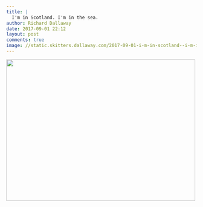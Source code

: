 ```yaml
---
title: |
  I'm in Scotland. I'm in the sea.
author: Richard Dallaway
date: 2017-09-01 22:12
layout: post
comments: true
image: //static.skitters.dallaway.com/2017-09-01-i-m-in-scotland--i-m-in-the-sea-thumb-1-IMG-3152.JPG
---
```


<div>
        <a href="//static.skitters.dallaway.com/2017-09-01-i-m-in-scotland--i-m-in-the-sea-fullsize-1-IMG-3152.JPG">
          <img src="//static.skitters.dallaway.com/2017-09-01-i-m-in-scotland--i-m-in-the-sea-thumb-1-IMG-3152.JPG" width="500" height="375"/>
        </a>
      </div>


  
      